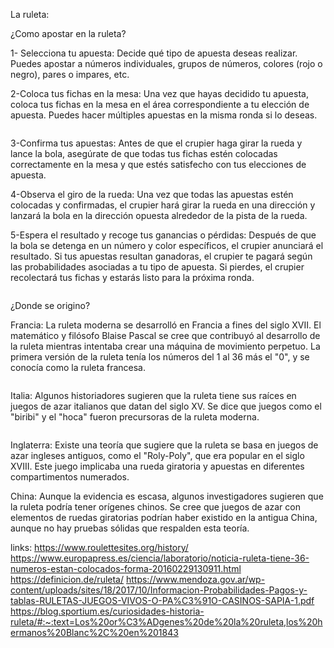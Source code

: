 La ruleta:

¿Como apostar en la ruleta?

1- Selecciona tu apuesta: Decide qué tipo de apuesta deseas realizar. Puedes apostar a números individuales, grupos de números, colores (rojo o negro), pares o impares, etc.

2-Coloca tus fichas en la mesa: Una vez que hayas decidido tu apuesta, coloca tus fichas en la mesa en el área correspondiente a tu elección de apuesta. Puedes hacer múltiples apuestas en la misma ronda si lo deseas.

<img scr = "ruleta-0101.jpg">

3-Confirma tus apuestas: Antes de que el crupier haga girar la rueda y lance la bola, asegúrate de que todas tus fichas estén colocadas correctamente en la mesa y que estés satisfecho con tus elecciones de apuesta.

4-Observa el giro de la rueda: Una vez que todas las apuestas estén colocadas y confirmadas, el crupier hará girar la rueda en una dirección y lanzará la bola en la dirección opuesta alrededor de la pista de la rueda.

5-Espera el resultado y recoge tus ganancias o pérdidas: Después de que la bola se detenga en un número y color específicos, el crupier anunciará el resultado. Si tus apuestas resultan ganadoras, el crupier te pagará según las probabilidades asociadas a tu tipo de apuesta. Si pierdes, el crupier recolectará tus fichas y estarás listo para la próxima ronda.

<img scr = "ruleta2-1.jpeg">

¿Donde se origino?

Francia: La ruleta moderna se desarrolló en Francia a fines del siglo XVII. El matemático y filósofo Blaise Pascal se cree que contribuyó al desarrollo de la ruleta mientras intentaba crear una máquina de movimiento perpetuo. La primera versión de la ruleta tenía los números del 1 al 36 más el "0", y se conocía como la ruleta francesa.

<img scr = "ruleta-3.jpeg">

Italia: Algunos historiadores sugieren que la ruleta tiene sus raíces en juegos de azar italianos que datan del siglo XV. Se dice que juegos como el "biribi" y el "hoca" fueron precursoras de la ruleta moderna.

<img scr = "ruleta-5.jpeg">

Inglaterra: Existe una teoría que sugiere que la ruleta se basa en juegos de azar ingleses antiguos, como el "Roly-Poly", que era popular en el siglo XVIII. Este juego implicaba una rueda giratoria y apuestas en diferentes compartimentos numerados.

China: Aunque la evidencia es escasa, algunos investigadores sugieren que la ruleta podría tener orígenes chinos. Se cree que juegos de azar con elementos de ruedas giratorias podrían haber existido en la antigua China, aunque no hay pruebas sólidas que respalden esta teoría.

links:
https://www.roulettesites.org/history/
https://www.europapress.es/ciencia/laboratorio/noticia-ruleta-tiene-36-numeros-estan-colocados-forma-20160229130911.html
https://definicion.de/ruleta/
https://www.mendoza.gov.ar/wp-content/uploads/sites/18/2017/10/Informacion-Probabilidades-Pagos-y-tablas-RULETAS-JUEGOS-VIVOS-O-PA%C3%91O-CASINOS-SAPIA-1.pdf
https://blog.sportium.es/curiosidades-historia-ruleta/#:~:text=Los%20or%C3%ADgenes%20de%20la%20ruleta,los%20hermanos%20Blanc%2C%20en%201843
